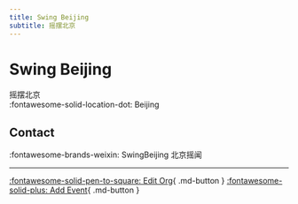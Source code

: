 ```yaml
---
title: Swing Beijing
subtitle: 摇摆北京
---
```


# Swing Beijing

摇摆北京  
:fontawesome-solid-location-dot: Beijing  


## Contact

:fontawesome-brands-weixin: SwingBeijing 北京摇闻  

---

[:fontawesome-solid-pen-to-square: Edit Org](https://github.com/swingdance/orgs/issues/new?assignees=&labels=update+org&projects=&template=03-update_entity.yml&title=Update%20Org%3A%20zh_CN%20%E2%80%A2%20Swing%20Beijing&region=zh_CN&id=swing-beijing&name=Swing%20Beijing){ .md-button } [:fontawesome-solid-plus: Add Event](https://github.com/swingdance/events/issues/new?assignees=&labels=add+event&projects=&template=02-add_entity.yml&title=Add%20Event%3A%20zh_CN%20%E2%80%A2%20%3CName%3E&region=zh_CN&province=Beijing&city=Beijing&org_id=swing-beijing){ .md-button }
